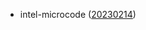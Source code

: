 - intel-microcode ([20230214](https://github.com/intel/Intel-Linux-Processor-Microcode-Data-Files/releases/tag/microcode-20230214))
